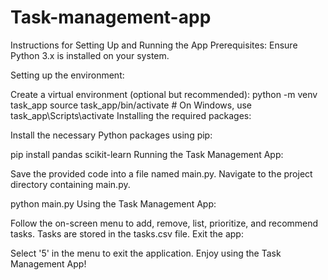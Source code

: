 # Task-management-app
Instructions for Setting Up and Running the App
Prerequisites: Ensure Python 3.x is installed on your system.

Setting up the environment:

Create a virtual environment (optional but recommended):
python -m venv task_app source task_app/bin/activate # On Windows, use task_app\Scripts\activate
Installing the required packages:

Install the necessary Python packages using pip:

pip install pandas scikit-learn
Running the Task Management App:

Save the provided code into a file named main.py.
Navigate to the project directory containing main.py.

python main.py
Using the Task Management App:

Follow the on-screen menu to add, remove, list, prioritize, and recommend tasks.
Tasks are stored in the tasks.csv file.
Exit the app:

Select '5' in the menu to exit the application.
Enjoy using the Task Management App!
